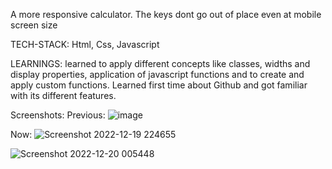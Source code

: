 A more responsive calculator. The keys dont go out of place even at mobile screen size

TECH-STACK: Html, Css, Javascript

LEARNINGS: learned to apply different concepts like classes, widths and display properties, application of javascript functions and to create and apply custom functions. Learned first time about Github and got familiar with its different features.

Screenshots:
Previous:
![image](https://user-images.githubusercontent.com/117550570/208503702-a8401877-f47d-4e3d-a7ee-b8e091e641d2.png)

Now:
![Screenshot 2022-12-19 224655](https://user-images.githubusercontent.com/117550570/208503451-22596661-9eeb-416c-87b4-cb4ed99ee746.png)


![Screenshot 2022-12-20 005448](https://user-images.githubusercontent.com/117550570/208504053-ce2e300d-9907-4145-a76b-c5b36e5a9305.png)
